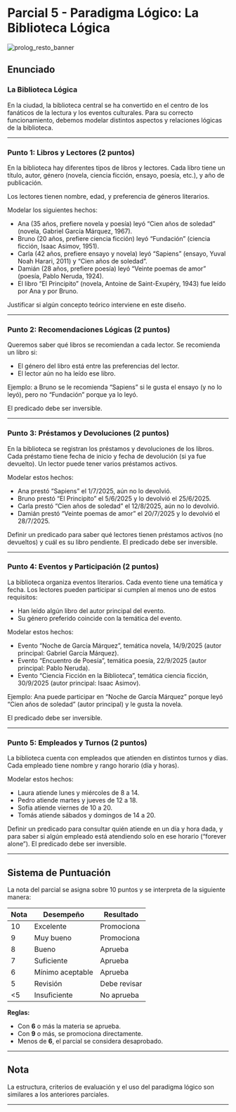 # Parcial 5 - Paradigma Lógico: La Biblioteca Lógica


![prolog_resto_banner](https://thfvnext.bing.com/th/id/OIP.mYubwsYDBZyamdcogOlhegHaEK?r=0&cb=thfvnext&rs=1&pid=ImgDetMain&o=7&rm=3)

## Enunciado

### **La Biblioteca Lógica**

En la ciudad, la biblioteca central se ha convertido en el centro de los fanáticos de la lectura y los eventos culturales. Para su correcto funcionamiento, debemos modelar distintos aspectos y relaciones lógicas de la biblioteca.

---

### **Punto 1: Libros y Lectores (2 puntos)**

En la biblioteca hay diferentes tipos de libros y lectores. Cada libro tiene un título, autor, género (novela, ciencia ficción, ensayo, poesía, etc.), y año de publicación.

Los lectores tienen nombre, edad, y preferencia de géneros literarios.

Modelar los siguientes hechos:
- Ana (35 años, prefiere novela y poesía) leyó “Cien años de soledad” (novela, Gabriel García Márquez, 1967).
- Bruno (20 años, prefiere ciencia ficción) leyó “Fundación” (ciencia ficción, Isaac Asimov, 1951).
- Carla (42 años, prefiere ensayo y novela) leyó “Sapiens” (ensayo, Yuval Noah Harari, 2011) y “Cien años de soledad”.
- Damián (28 años, prefiere poesía) leyó “Veinte poemas de amor” (poesía, Pablo Neruda, 1924).
- El libro “El Principito” (novela, Antoine de Saint-Exupéry, 1943) fue leído por Ana y por Bruno.

Justificar si algún concepto teórico interviene en este diseño.

---

### **Punto 2: Recomendaciones Lógicas (2 puntos)**

Queremos saber qué libros se recomiendan a cada lector. Se recomienda un libro si:
- El género del libro está entre las preferencias del lector.
- El lector aún no ha leído ese libro.

Ejemplo: a Bruno se le recomienda “Sapiens” si le gusta el ensayo (y no lo leyó), pero no “Fundación” porque ya lo leyó.

El predicado debe ser inversible.

---

### **Punto 3: Préstamos y Devoluciones (2 puntos)**

En la biblioteca se registran los préstamos y devoluciones de los libros. Cada préstamo tiene fecha de inicio y fecha de devolución (si ya fue devuelto). Un lector puede tener varios préstamos activos.

Modelar estos hechos:
- Ana prestó “Sapiens” el 1/7/2025, aún no lo devolvió.
- Bruno prestó “El Principito” el 5/6/2025 y lo devolvió el 25/6/2025.
- Carla prestó “Cien años de soledad” el 12/8/2025, aún no lo devolvió.
- Damián prestó “Veinte poemas de amor” el 20/7/2025 y lo devolvió el 28/7/2025.

Definir un predicado para saber qué lectores tienen préstamos activos (no devueltos) y cuál es su libro pendiente. El predicado debe ser inversible.

---

### **Punto 4: Eventos y Participación (2 puntos)**

La biblioteca organiza eventos literarios. Cada evento tiene una temática y fecha. Los lectores pueden participar si cumplen al menos uno de estos requisitos:
- Han leído algún libro del autor principal del evento.
- Su género preferido coincide con la temática del evento.

Modelar estos hechos:
- Evento “Noche de García Márquez”, temática novela, 14/9/2025 (autor principal: Gabriel García Márquez).
- Evento “Encuentro de Poesía”, temática poesía, 22/9/2025 (autor principal: Pablo Neruda).
- Evento “Ciencia Ficción en la Biblioteca”, temática ciencia ficción, 30/9/2025 (autor principal: Isaac Asimov).

Ejemplo: Ana puede participar en “Noche de García Márquez” porque leyó “Cien años de soledad” (autor principal) y le gusta la novela.

El predicado debe ser inversible.

---

### **Punto 5: Empleados y Turnos (2 puntos)**

La biblioteca cuenta con empleados que atienden en distintos turnos y días. Cada empleado tiene nombre y rango horario (día y horas).

Modelar estos hechos:
- Laura atiende lunes y miércoles de 8 a 14.
- Pedro atiende martes y jueves de 12 a 18.
- Sofía atiende viernes de 10 a 20.
- Tomás atiende sábados y domingos de 14 a 20.

Definir un predicado para consultar quién atiende en un día y hora dada, y para saber si algún empleado está atendiendo solo en ese horario (“forever alone”). El predicado debe ser inversible.

---

## Sistema de Puntuación

La nota del parcial se asigna sobre 10 puntos y se interpreta de la siguiente manera:

| Nota | Desempeño           | Resultado        |
|------|---------------------|------------------|
| 10   | Excelente           | Promociona       |
| 9    | Muy bueno           | Promociona       |
| 8    | Bueno               | Aprueba          |
| 7    | Suficiente          | Aprueba          |
| 6    | Mínimo aceptable    | Aprueba          |
| 5    | Revisión            | Debe revisar     |
| <5   | Insuficiente        | No aprueba       |

**Reglas:**
- Con **6** o más la materia se aprueba.
- Con **9** o más, se promociona directamente.
- Menos de **6**, el parcial se considera desaprobado.

---

## Nota

La estructura, criterios de evaluación y el uso del paradigma lógico son similares a los anteriores parciales.

---